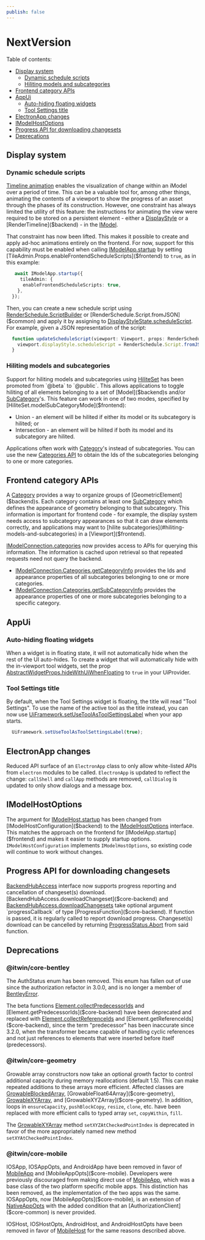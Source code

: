 ```yaml
---
publish: false
---
```

# NextVersion

Table of contents:

- [Display system](#display-system)
  - [Dynamic schedule scripts](#dynamic-schedule-scripts)
  - [Hiliting models and subcategories](#hiliting-models-and-subcategories)
- [Frontend category APIs](#frontend-category-apis)
- [AppUi](#appui)
  - [Auto-hiding floating widgets](#auto-hiding-floating-widgets)
  - [Tool Settings title](tool-settings-title)
- [ElectronApp changes](#electronapp-changes)
- [IModelHostOptions](#imodelhostoptions)
- [Progress API for downloading changesets](#progress-api-for-downloading-changesets)
- [Deprecations](#deprecations)

## Display system

### Dynamic schedule scripts

[Timeline animation](../learning/display/TimelineAnimation.md) enables the visualization of change within an iModel over a period of time. This can be a valuable tool for, among other things, animating the contents of a viewport to show the progress of an asset through the phases of its construction. However, one constraint has always limited the utility of this feature: the instructions for animating the view were required to be stored on a persistent element - either a [DisplayStyle]($backend) or a [RenderTimeline]($backend) - in the [IModel]($common).

That constraint has now been lifted. This makes it possible to create and apply ad-hoc animations entirely on the frontend. For now, support for this capability must be enabled when calling [IModelApp.startup]($frontend) by setting [TileAdmin.Props.enableFrontendScheduleScripts]($frontend) to `true`, as in this example:

```ts
   await IModelApp.startup({
     tileAdmin: {
      enableFrontendScheduleScripts: true,
    },
  });
```

Then, you can create a new schedule script using [RenderSchedule.ScriptBuilder]($common) or [RenderSchedule.Script.fromJSON]($common) and apply it by assigning to [DisplayStyleState.scheduleScript]($frontend). For example, given a JSON representation of the script:

```ts
  function updateScheduleScript(viewport: Viewport, props: RenderSchedule.ScriptProps): void {
    viewport.displayStyle.scheduleScript = RenderSchedule.Script.fromJSON(props);
  }
```

### Hiliting models and subcategories

Support for hiliting models and subcategories using [HiliteSet]($frontend) has been promoted from `@beta` to `@public`. This allows applications to toggle hiliting of all elements belonging to a set of [Model]($backend)s and/or [SubCategory]($backend)'s. This feature can work in one of two modes, specified by [HiliteSet.modelSubCategoryMode]($frontend):
- Union - an element will be hilited if either its model or its subcategory is hilited; or
- Intersection - an element will be hilited if both its model and its subcategory are hilited.

Applications often work with [Category]($backend)'s instead of subcategories. You can use the new [Categories API](#frontend-category-apis) to obtain the Ids of the subcategories belonging to one or more categories.

## Frontend category APIs

A [Category]($backend) provides a way to organize groups of [GeometricElement]($backend)s. Each category contains at least one [SubCategory]($backend) which defines the appearance of geometry belonging to that subcategory. This information is important for frontend code - for example, the display system needs access to subcategory appearances so that it can draw elements correctly, and applications may want to [hilite subcategories](#hiliting-models-and-subcategories) in a [Viewport]($frontend).

[IModelConnection.categories]($frontend) now provides access to APIs for querying this information. The information is cached upon retrieval so that repeated requests need not query the backend.
- [IModelConnection.Categories.getCategoryInfo]($frontend) provides the Ids and appearance properties of all subcategories belonging to one or more categories.
- [IModelConnection.Categories.getSubCategoryInfo]($frontend) provides the appearance properties of one or more subcategories belonging to a specific category.

## AppUi

### Auto-hiding floating widgets

When a widget is in floating state, it will not automatically hide when the rest of the UI auto-hides. To create a widget that will automatically hide with the in-viewport tool widgets, set the prop [AbstractWidgetProps.hideWithUiWhenFloating]($appui-abstract) to `true` in your UiProvider.

### Tool Settings title

By default, when the Tool Settings widget is floating, the title will read "Tool Settings". To use the name of the active tool as the title instead, you can now use [UiFramework.setUseToolAsToolSettingsLabel]($appui-react) when your app starts.
```ts
  UiFramework.setUseToolAsToolSettingsLabel(true);
```
## ElectronApp changes

Reduced API surface of an `ElectronApp` class to only allow white-listed APIs from `electron` modules to be called. `ElectronApp` is updated to reflect the change: `callShell` and `callApp` methods are removed, `callDialog` is updated to only show dialogs and a message box.

## IModelHostOptions

The argument for [IModelHost.startup]($backend) has been changed from [IModelHostConfiguration]($backend) to the [IModelHostOptions]($backend) interface. This matches the approach on the frontend for [IModelApp.startup]($frontend) and makes it easier to supply startup options. `IModelHostConfiguration` implements `IModelHostOptions`, so existing code will continue to work without changes.

## Progress API for downloading changesets

[BackendHubAccess]($core-backend) interface now supports progress reporting and cancellation of changeset(s) download. [BackendHubAccess.downloadChangeset]($core-backend) and [BackendHubAccess.downloadChangesets]($core-backend) take optional argument `progressCallback` of type [ProgressFunction]($core-backend). If function is passed, it is regularly called to report download progress. Changeset(s) download can be cancelled by returning [ProgressStatus.Abort]($core-backend) from said function.

## Deprecations

### @itwin/core-bentley

The AuthStatus enum has been removed. This enum has fallen out of use since the authorization refactor in 3.0.0, and is no longer a member of [BentleyError]($core-bentley).

The beta functions [Element.collectPredecessorIds]($core-backend) and [Element.getPredecessorIds]($core-backend) have been deprecated and replaced with [Element.collectReferenceIds]($core-backend) and [Element.getReferenceIds]($core-backend), since the term "predecessor" has been inaccurate since 3.2.0, when the transformer became capable of handling cyclic references and not just references to elements that were inserted before itself (predecessors).

### @itwin/core-geometry

Growable array constructors now take an optional growth factor to control additional capacity during memory reallocations (default 1.5). This can make repeated additions to these arrays more efficient. Affected classes are [GrowableBlockedArray]($core-geometry), [GrowableFloat64Array]($core-geometry), [GrowableXYArray]($core-geometry), and [GrowableXYZArray]($core-geometry). In addition, loops in `ensureCapacity`, `pushBlockCopy`, `resize`, `clone`, etc. have been replaced with more efficient calls to typed array `set`, `copyWithin`, `fill`.

The [GrowableXYArray]($core-geometry) method `setXYZAtCheckedPointIndex` is deprecated in favor of the more appropriately named new method `setXYAtCheckedPointIndex`.

### @itwin/core-mobile

IOSApp, IOSAppOpts, and AndroidApp have been removed in favor of [MobileApp]($core-mobile) and [MobileAppOpts]($core-mobile). Developers were previously discouraged from making direct use of [MobileApp]($core-mobile), which was a base class of the two platform specific mobile apps. This distinction has been removed, as the implementation of the two apps was the same. IOSAppOpts, now [MobileAppOpts]($core-mobile), is an extension of [NativeAppOpts]($core-frontend) with the added condition that an [AuthorizationClient]($core-common) is never provided.

IOSHost, IOSHostOpts, AndroidHost, and AndroidHostOpts have been removed in favor of [MobileHost]($core-mobile) for the same reasons described above.


